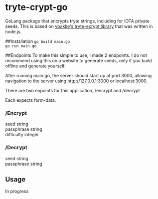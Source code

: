 # tryte-crypt-go
GoLang package that encrypts tryte strings, including for IOTA private seeds. This is based on [vbakke's tryte-ecrypt library](https://github.com/vbakke/tryte-encrypt) that was written in node.js.

##Installation
`go build main.go`\
`go run main.go`

##Endpoints
To make this simple to use, I made 2 endpoints. I do not recommend using this on a website to generate seeds, only if you build offline and generate yourself.

After running main.go, the server should start up at port 3000,
allowing navigation to the server using http://127.0.0.1:3000 or localhost:3000.
    
There are two enpoints for this application, /encrypt and /decrypt

Each expects form-data.

### /Encrypt
seed string \
passphrase  string \
difficulty integer 

### /Decrypt
seed string \
passphrase  string 

## Usage

In progress
